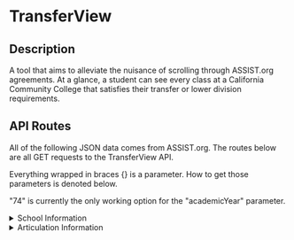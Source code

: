 # TransferView

## Description

A tool that aims to alleviate the nuisance of scrolling through ASSIST.org agreements. At a glance, a student can see every class at a California Community College that satisfies their transfer or lower division requirements.

## API Routes

All of the following JSON data comes from ASSIST.org. The routes below are all GET requests to the TransferView API.

Everything wrapped in braces {} is a parameter. How to get those parameters is denoted below.

"74" is currently the only working option for the "academicYear" parameter.

<details>
   
   <summary>School Information</summary>
   
   1. https://classglance.onrender.com/schools/community-colleges

   Sends the list of California Community Colleges available in the ASSIST.org API. The "id" property can be used for "sendingId" parameters. 

   2. https://classglance.onrender.com/schools/four-years

   Sends the list of UC / CSU institutions available in the ASSIST.org API. The "id" property can be used for "receivingId" parameters.

   3. https://classglance.onrender.com/schools/major-data/{receivingId}/{sendingId}/{academicYear}

   Sends a list of all available majors with transferable coursework from a UC / CSU. The "key" property can be used for "key" parameters. 

   4. https://classglance.onrender.com/schools/{academicYear}/{sendingId}/{receivingId}/{key}/lower-divs

   Creates a list of all lower division classes available for a certain major in the ASSIST.org API.
   
</details>

<details>
   
   <summary>Articulation Information</summary>
   
   1. https://classglance.onrender.com/articulations/{academicYear}/{sendingId}/{receivingId}/{key}/raw

   Test route. Allows one to see raw JSON data from an ASSIST.org agreement.

   2. https://classglance.onrender.com/articulations/{academicYear}/{sendingId}/{receivingId}/{key}

   Creates a list of courses from the given California Community College that transfer to the given UC / CSU institution. Series of courses will be a feature relatively soon.
   
</details>

